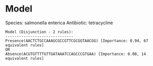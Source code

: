 
# Model

Species: salmonella enterica
Antibiotic: tetracycline

```
Model (Disjunction - 2 rules):
------------------------------
Presence(AACTCTGCCAAAGCGCCGTTCGCGGTAACGG) [Importance: 0.94, 67 equivalent rules]
OR
Absence(ACGTGTTTTGTTGATAAATCCAGCCCGTGAA) [Importance: 0.08, 14 equivalent rules]

```


